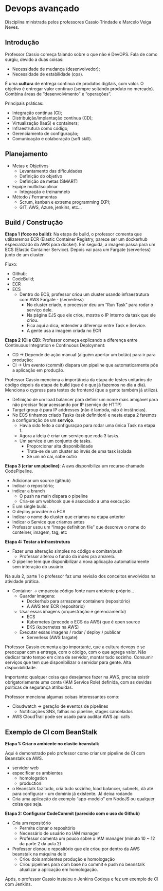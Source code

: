 # Devops avançado

Disciplina ministrada pelos professores Cassio Trindade e Marcelo Veiga Neves.

## Introdução
Professor Cassio começa falando sobre o que não é DevOPS. Fala de como surgiu, devido a duas coisas:

- Necessidade de mudança (desenvolvedor);
- Necessidade de estabilidade (ops).

É uma **cultura** de entrega continua de produtos digitais, com valor. O objetivo é entregar valor contínuo (sempre soltando produto no mercado). Combina áreas de “desenvolvimento” e “operações”.

Principais práticas:
- Integração contínua (CI);
- Distribuição/implantação contínua (CD);
- Virtualização (IaaS) e containers;
- Infraestrutura como código;
- Gerenciamento de configuração;
- Comunicação e colaboração (soft skill).

## Planejamento
- Metas e Objetivos
  - Levantamento das dificuldades
  - Definição do objetivo
  - Definição de metas (SMART)
- Equipe multidisciplinar
  - Integração e treinamneto
- Método / Ferramentas
  - Scrum, kanban e extreme programming (XP);
  - GIT, AWS, Azure, jenkins, etc…

## Build / Construção

**Etapa 1 (foco no build)**: Na etapa de build, o professor comenta que utilizaremos ECR (Elastic Container Registry, parece ser um dockerhub especializado da AWS para docker). Em seguida, a imagem passa para um ECS (Elastic Container Service). Depois vai para um Fargate (serverless) junto de um cluster.

Fluxo:

- Github;
- CodeBuild;
- ECR
- ECS
  - Dentro do ECS, professor criou um cluster usando infraestrutura com AWS Fargate - (serverless)
    - No cluster criado, o processor deu um “Run Task” para rodar o serviço dele.
    - Na página EJS que ele criou, mostra o IP interno da task que ele criou.
    - Fica aqui a dica, entender a diferença entre Task e Service.
    - A gente usa a imagem criada no ECR

**Etapa 2 (CI e CD)**: Professor começa explicando a diferença entre Continuous Integration e Continuous Deployment: 

- CD -> Depende de ação manual (alguém apertar um botão) para ir para produção;
- CI -> Um evento (commit) dispara um pipeline que automaticamente põe a aplicação em produção.

Professor Cassio menciona a importância da etapa de testes unitários de código depois da etapa de build (que é o que já fazemos no dia a dia). Menciona o cypress para testes de frontend (que a gente também já utiliza).

- Definição de um load balancer para definir um nome mais amigável para não precisar ficar acessando por IP (serviço de HTTP)
- Target group é para IP addresses (não é lambda, não é instâncias).
- No ECS tinhamos criado Tasks (task definition) e nesta etapa 2 faremos a configuração de um **serviço**.
  - Havia sido feito a configuraçao para rodar uma única Task na etapa 1.
  - Agora a ideia é criar um serviço que roda 3 tasks.
  - Um service é um conjunto de tasks.
    - Proporcionar alta disponibilidade
    - Trata-se de um cluster ao invés de uma task isolada
    - Se um nó cai, sobe outro

**Etapa 3 (criar um pipeline)**: A aws disponibiliza um recurso chamado CodePipeline.

- Adicionar um source (github)
- Indicar o repositório;
- indicar a branch
  - O push na main dispara o pipeline
  - Cria-se um webhook que é associado a uma execução
- É um single build.
- O deploy provider é o ECS
- Indicar o nome do cluster que criamos na etapa anterior
- Indicar o Service que criamos antes
- Professor usou um “Image definition file” que descreve o nome do conteiner, imagem, tag, etc

**Etapa 4: Testar a infraestrutura**

- Fazer uma alteração simples no código e comitar/push
  - Professor alterou o fundo da index pra amarelo.
- O pipeline tem que disponibilizar a nova aplicação automaticamente sem interação do usuário.

Na aula 2, parte 1 o professor faz uma revisão dos conceitos envolvidos na atividade prática.

- Container -> empacota código fonte num ambiente próprio…
  - Guardar imagens:
    - Dockerhub para armazenar containers (repositório)
    - A AWS tem ECR (repositório)
  - Usar essas imagens (orquestração e gerenciamento)
    - ECS
    - Kubernetes (precede o ECS da AWS) que é open source
    - EKS (kubernetes na AWS)
  - Executar essas imagens / rodar / deploy / publicar
    - Serverless (AWS fargate)

Professor Cassio comenta algo importante, que a cultura devops é se preocupar com a entrega, com o código, com o que agrega valor. Não dedicar tanto tempo em cima de servidor, montar tudo sozinho. Consumir serviços que tem que disponibilizar o servidor para gente. Alta disponibilidade.

Importante: qualquer coisa que desejamos fazer na AWS, precisa existir obrigatoriamente uma conta (IAM Service Role) definida, com as devidas políticas de segurança atribuídas.

Professor menciona algumas coisas interessantes como:

- Cloudwatch -> geração de eventos de pipelines
  - Notificações SNS, falhas no pipeline, stages cancelados
- AWS CloudTrail pode ser usado para auditar AWS api calls

## Exemplo de CI com BeanStalk

**Etapa 1: Criar o ambiente no elastic beanstalk**

Aqui é demonstrado pelo professor como criar um pipeline de CI com Beanstalk da AWS.

- servidor web
- especificar os ambientes
  - homologation
  - production
- o Beanstalk faz tudo, cria tudo sozinho, load balancer, subnets, dá até para configurar - um domínio já existente. Já deixa rodando
- Cria uma aplicação de exemplo “app-modelo” em NodeJS ou qualquer coisa que seja.

**Etapa 2: Configurar CodeCommit (parecido com o uso do Github)**

- Cria um repositório
  - Permite clonar o repositório
  - Necessário de usuário no IAM manager
  - Professor comenta um pouco sobre o IAM manager (minuto 10 ~ 12 da parte 2 da aula 2)
- Professor clonou o repositório que ele criou por dentro da AWS beanstalk na máquina dele
  - Criou dois ambientes produção e homologação
  - Criou pipelines para com base no commit e push no beanstalk atualizar a aplicação em homologação.

Após, o professor Cassio instalou o Jenkins Codeya e fez um exemplo de CI com Jenkins.